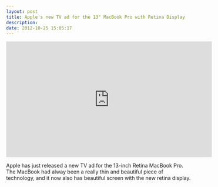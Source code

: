 ```yaml
---
layout: post
title: Apple's new TV ad for the 13" MacBook Pro with Retina Display
description: 
date: 2012-10-25 15:05:17
---
```


<iframe width="560" height="315" src="http://www.youtube.com/embed/HfiJOP2uGk4" frameborder="0" allowfullscreen></iframe>

Apple has just released a new TV ad for the 13-inch Retina MacBook Pro. The MacBook had alway been a really thin and beautiful piece of technology, and  it now also has beautiful screen with the new retina display. 